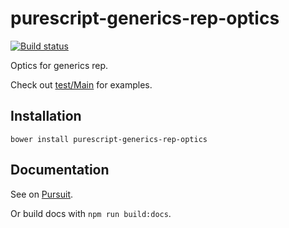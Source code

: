 # purescript-generics-rep-optics

[![Build status](https://travis-ci.org/LiamGoodacre/purescript-generics-rep-optics.svg?branch=master)](https://travis-ci.org/LiamGoodacre/purescript-generics-rep-optics)

Optics for generics rep.

Check out [test/Main](test/Main.purs) for examples.

## Installation

```
bower install purescript-generics-rep-optics
```

## Documentation

See on [Pursuit](https://pursuit.purescript.org/packages/purescript-generics-rep-optics/).

Or build docs with `npm run build:docs`.
